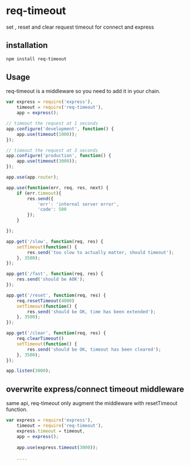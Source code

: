 req-timeout
===========
set , reset and clear request timeout for connect and express

installation
-----
```bash
npm install req-timeout
```

Usage
-----
req-timeout is a middleware so you need to add it in your chain.

```javascript
var express = require('express'),
	timeout = require('req-timeout'),
	app = express();

// timeout the request at 1 seconds
app.configure('development', function() {
	app.use(timeout(1000));
});

// timeout the request at 3 seconds
app.configure('production', function() {
	app.use(timeout(3000));
});

app.use(app.router);

app.use(function(err, req, res, next) {
	if (err.timeout){
		res.send({
			'err': 'internal server error',
			'code': 500
		});
	}

});

app.get('/slow', function(req, res) {
	setTimeout(function() {
		res.send('too slow to actually matter, should timeout');
	}, 3500);
});

app.get('/fast', function(req, res) {
	res.send('should be AOK');
});

app.get('/reset', function(req, res) {
	req.resetTimeout(4000)
	setTimeout(function() {
		res.send('should be OK, time has been extended');
	}, 3500);
});

app.get('/clear', function(req, res) {
	req.clearTimeout()
	setTimeout(function() {
		res.send('should be OK, timeout has been cleared');
	}, 3500);
});

app.listen(3000);
```

overwrite express/connect timeout middleware
-------
same api, req-timeout only augment the middleware with resetTimeout function.

```javascript
var express = require('express'),
    timeout = require('req-timeout'), 
    express.timeout = timeout,
    app = express();
    
    app.use(express.timeout(3000));
    
    ....
````

